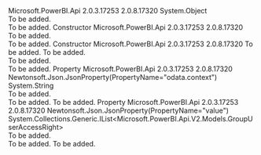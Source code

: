 <Type Name="ODataResponseListGroupUserAccessRight" FullName="Microsoft.PowerBI.Api.V2.Models.ODataResponseListGroupUserAccessRight">
  <TypeSignature Language="C#" Value="public class ODataResponseListGroupUserAccessRight" />
  <TypeSignature Language="ILAsm" Value=".class public auto ansi beforefieldinit ODataResponseListGroupUserAccessRight extends System.Object" />
  <TypeSignature Language="DocId" Value="T:Microsoft.PowerBI.Api.V2.Models.ODataResponseListGroupUserAccessRight" />
  <TypeSignature Language="VB.NET" Value="Public Class ODataResponseListGroupUserAccessRight" />
  <TypeSignature Language="F#" Value="type ODataResponseListGroupUserAccessRight = class" />
  <AssemblyInfo>
    <AssemblyName>Microsoft.PowerBI.Api</AssemblyName>
    <AssemblyVersion>2.0.3.17253</AssemblyVersion>
    <AssemblyVersion>2.0.8.17320</AssemblyVersion>
  </AssemblyInfo>
  <Base>
    <BaseTypeName>System.Object</BaseTypeName>
  </Base>
  <Interfaces />
  <Docs>
    <summary>To be added.</summary>
    <remarks>To be added.</remarks>
  </Docs>
  <Members>
    <Member MemberName=".ctor">
      <MemberSignature Language="C#" Value="public ODataResponseListGroupUserAccessRight ();" />
      <MemberSignature Language="ILAsm" Value=".method public hidebysig specialname rtspecialname instance void .ctor() cil managed" />
      <MemberSignature Language="DocId" Value="M:Microsoft.PowerBI.Api.V2.Models.ODataResponseListGroupUserAccessRight.#ctor" />
      <MemberSignature Language="VB.NET" Value="Public Sub New ()" />
      <MemberType>Constructor</MemberType>
      <AssemblyInfo>
        <AssemblyName>Microsoft.PowerBI.Api</AssemblyName>
        <AssemblyVersion>2.0.3.17253</AssemblyVersion>
        <AssemblyVersion>2.0.8.17320</AssemblyVersion>
      </AssemblyInfo>
      <Parameters />
      <Docs>
        <summary>To be added.</summary>
        <remarks>To be added.</remarks>
      </Docs>
    </Member>
    <Member MemberName=".ctor">
      <MemberSignature Language="C#" Value="public ODataResponseListGroupUserAccessRight (string odatacontext = null, System.Collections.Generic.IList&lt;Microsoft.PowerBI.Api.V2.Models.GroupUserAccessRight&gt; value = null);" />
      <MemberSignature Language="ILAsm" Value=".method public hidebysig specialname rtspecialname instance void .ctor(string odatacontext, class System.Collections.Generic.IList`1&lt;class Microsoft.PowerBI.Api.V2.Models.GroupUserAccessRight&gt; value) cil managed" />
      <MemberSignature Language="DocId" Value="M:Microsoft.PowerBI.Api.V2.Models.ODataResponseListGroupUserAccessRight.#ctor(System.String,System.Collections.Generic.IList{Microsoft.PowerBI.Api.V2.Models.GroupUserAccessRight})" />
      <MemberSignature Language="VB.NET" Value="Public Sub New (Optional odatacontext As String = null, Optional value As IList(Of GroupUserAccessRight) = null)" />
      <MemberSignature Language="F#" Value="new Microsoft.PowerBI.Api.V2.Models.ODataResponseListGroupUserAccessRight : string * System.Collections.Generic.IList&lt;Microsoft.PowerBI.Api.V2.Models.GroupUserAccessRight&gt; -&gt; Microsoft.PowerBI.Api.V2.Models.ODataResponseListGroupUserAccessRight" Usage="new Microsoft.PowerBI.Api.V2.Models.ODataResponseListGroupUserAccessRight (odatacontext, value)" />
      <MemberType>Constructor</MemberType>
      <AssemblyInfo>
        <AssemblyName>Microsoft.PowerBI.Api</AssemblyName>
        <AssemblyVersion>2.0.3.17253</AssemblyVersion>
        <AssemblyVersion>2.0.8.17320</AssemblyVersion>
      </AssemblyInfo>
      <Parameters>
        <Parameter Name="odatacontext" Type="System.String" />
        <Parameter Name="value" Type="System.Collections.Generic.IList&lt;Microsoft.PowerBI.Api.V2.Models.GroupUserAccessRight&gt;" />
      </Parameters>
      <Docs>
        <param name="odatacontext">To be added.</param>
        <param name="value">To be added.</param>
        <summary>To be added.</summary>
        <remarks>To be added.</remarks>
      </Docs>
    </Member>
    <Member MemberName="Odatacontext">
      <MemberSignature Language="C#" Value="public string Odatacontext { get; set; }" />
      <MemberSignature Language="ILAsm" Value=".property instance string Odatacontext" />
      <MemberSignature Language="DocId" Value="P:Microsoft.PowerBI.Api.V2.Models.ODataResponseListGroupUserAccessRight.Odatacontext" />
      <MemberSignature Language="VB.NET" Value="Public Property Odatacontext As String" />
      <MemberSignature Language="F#" Value="member this.Odatacontext : string with get, set" Usage="Microsoft.PowerBI.Api.V2.Models.ODataResponseListGroupUserAccessRight.Odatacontext" />
      <MemberType>Property</MemberType>
      <AssemblyInfo>
        <AssemblyName>Microsoft.PowerBI.Api</AssemblyName>
        <AssemblyVersion>2.0.3.17253</AssemblyVersion>
        <AssemblyVersion>2.0.8.17320</AssemblyVersion>
      </AssemblyInfo>
      <Attributes>
        <Attribute>
          <AttributeName>Newtonsoft.Json.JsonProperty(PropertyName="odata.context")</AttributeName>
        </Attribute>
      </Attributes>
      <ReturnValue>
        <ReturnType>System.String</ReturnType>
      </ReturnValue>
      <Docs>
        <summary>To be added.</summary>
        <value>To be added.</value>
        <remarks>To be added.</remarks>
      </Docs>
    </Member>
    <Member MemberName="Value">
      <MemberSignature Language="C#" Value="public System.Collections.Generic.IList&lt;Microsoft.PowerBI.Api.V2.Models.GroupUserAccessRight&gt; Value { get; set; }" />
      <MemberSignature Language="ILAsm" Value=".property instance class System.Collections.Generic.IList`1&lt;class Microsoft.PowerBI.Api.V2.Models.GroupUserAccessRight&gt; Value" />
      <MemberSignature Language="DocId" Value="P:Microsoft.PowerBI.Api.V2.Models.ODataResponseListGroupUserAccessRight.Value" />
      <MemberSignature Language="VB.NET" Value="Public Property Value As IList(Of GroupUserAccessRight)" />
      <MemberSignature Language="F#" Value="member this.Value : System.Collections.Generic.IList&lt;Microsoft.PowerBI.Api.V2.Models.GroupUserAccessRight&gt; with get, set" Usage="Microsoft.PowerBI.Api.V2.Models.ODataResponseListGroupUserAccessRight.Value" />
      <MemberType>Property</MemberType>
      <AssemblyInfo>
        <AssemblyName>Microsoft.PowerBI.Api</AssemblyName>
        <AssemblyVersion>2.0.3.17253</AssemblyVersion>
        <AssemblyVersion>2.0.8.17320</AssemblyVersion>
      </AssemblyInfo>
      <Attributes>
        <Attribute>
          <AttributeName>Newtonsoft.Json.JsonProperty(PropertyName="value")</AttributeName>
        </Attribute>
      </Attributes>
      <ReturnValue>
        <ReturnType>System.Collections.Generic.IList&lt;Microsoft.PowerBI.Api.V2.Models.GroupUserAccessRight&gt;</ReturnType>
      </ReturnValue>
      <Docs>
        <summary>To be added.</summary>
        <value>To be added.</value>
        <remarks>To be added.</remarks>
      </Docs>
    </Member>
  </Members>
</Type>